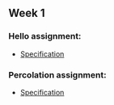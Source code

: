 ## Week 1

### Hello assignment:

- [Specification](https://coursera.cs.princeton.edu/algs4/assignments/hello/specification.php)

### Percolation assignment:

- [Specification](https://coursera.cs.princeton.edu/algs4/assignments/percolation/specification.php)
